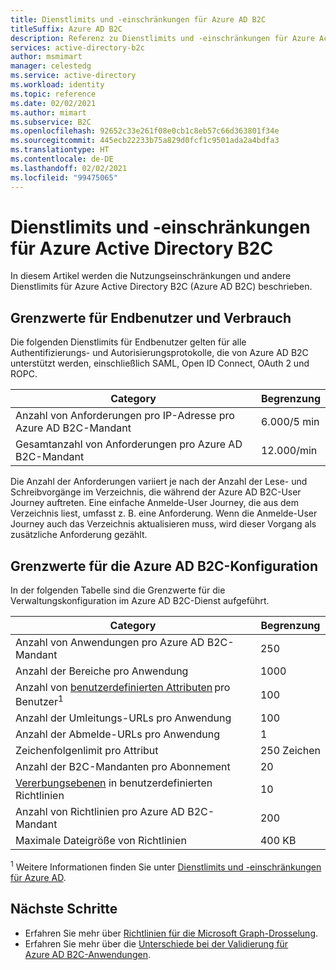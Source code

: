 ```yaml
---
title: Dienstlimits und -einschränkungen für Azure AD B2C
titleSuffix: Azure AD B2C
description: Referenz zu Dienstlimits und -einschränkungen für Azure Active Directory B2C
services: active-directory-b2c
author: msmimart
manager: celestedg
ms.service: active-directory
ms.workload: identity
ms.topic: reference
ms.date: 02/02/2021
ms.author: mimart
ms.subservice: B2C
ms.openlocfilehash: 92652c33e261f08e0cb1c8eb57c66d363801f34e
ms.sourcegitcommit: 445ecb22233b75a829d0fcf1c9501ada2a4bdfa3
ms.translationtype: HT
ms.contentlocale: de-DE
ms.lasthandoff: 02/02/2021
ms.locfileid: "99475065"
---
```

# <a name="azure-active-directory-b2c-service-limits-and-restrictions"></a>Dienstlimits und -einschränkungen für Azure Active Directory B2C

In diesem Artikel werden die Nutzungseinschränkungen und andere Dienstlimits für Azure Active Directory B2C (Azure AD B2C) beschrieben.

## <a name="end-userconsumption-related-limits"></a>Grenzwerte für Endbenutzer und Verbrauch

Die folgenden Dienstlimits für Endbenutzer gelten für alle Authentifizierungs- und Autorisierungsprotokolle, die von Azure AD B2C unterstützt werden, einschließlich SAML, Open ID Connect, OAuth 2 und ROPC.

|Category |Begrenzung    |
|---------|---------|
|Anzahl von Anforderungen pro IP-Adresse pro Azure AD B2C-Mandant       |6\.000/5 min          |
|Gesamtanzahl von Anforderungen pro Azure AD B2C-Mandant     |12.000/min          |

Die Anzahl der Anforderungen variiert je nach der Anzahl der Lese- und Schreibvorgänge im Verzeichnis, die während der Azure AD B2C-User Journey auftreten. Eine einfache Anmelde-User Journey, die aus dem Verzeichnis liest, umfasst z. B. eine Anforderung. Wenn die Anmelde-User Journey auch das Verzeichnis aktualisieren muss, wird dieser Vorgang als zusätzliche Anforderung gezählt.

## <a name="azure-ad-b2c-configuration-limits"></a>Grenzwerte für die Azure AD B2C-Konfiguration

In der folgenden Tabelle sind die Grenzwerte für die Verwaltungskonfiguration im Azure AD B2C-Dienst aufgeführt.

|Category  |Begrenzung  |
|---------|---------|
|Anzahl von Anwendungen pro Azure AD B2C-Mandant   |250           |
|Anzahl der Bereiche pro Anwendung        |1000          |
|Anzahl von [benutzerdefinierten Attributen](user-profile-attributes.md#extension-attributes) pro Benutzer<sup>1</sup>       |100         |
|Anzahl der Umleitungs-URLs pro Anwendung       |100         |
|Anzahl der Abmelde-URLs pro Anwendung        |1          |
|Zeichenfolgenlimit pro Attribut      |250 Zeichen          |
|Anzahl der B2C-Mandanten pro Abonnement      |20         |
|[Vererbungsebenen](custom-policy-overview.md#inheritance-model) in benutzerdefinierten Richtlinien     |10         |
|Anzahl von Richtlinien pro Azure AD B2C-Mandant      |200          |
|Maximale Dateigröße von Richtlinien      |400 KB          |

<sup>1</sup> Weitere Informationen finden Sie unter [Dienstlimits und -einschränkungen für Azure AD](../active-directory/enterprise-users/directory-service-limits-restrictions.md).

## <a name="next-steps"></a>Nächste Schritte

- Erfahren Sie mehr über [Richtlinien für die Microsoft Graph-Drosselung](/graph/throttling). 
- Erfahren Sie mehr über die [Unterschiede bei der Validierung für Azure AD B2C-Anwendungen](../active-directory/develop/supported-accounts-validation.md).














